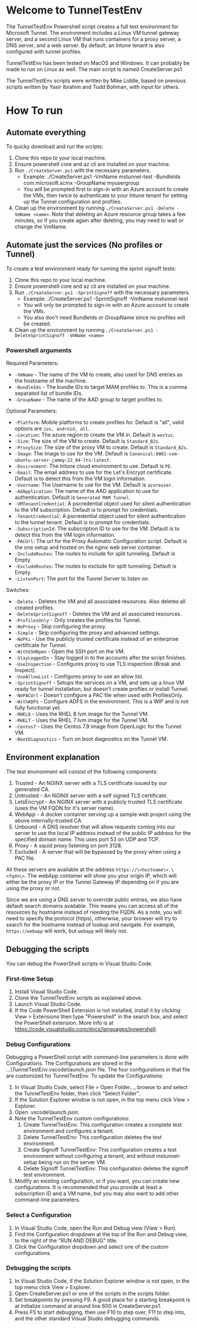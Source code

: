 
# Welcome to TunnelTestEnv
The TunnelTestEnv Powershell script creates a full test environment for Microsoft Tunnel. The environment includes a Linux VM tunnel gateway server, and a second Linux VM that runs containers for a proxy server, a DNS server, and a web server. By default, an Intune tenant is also configured with tunnel profiles.

TunnelTestEnv has been tested on MacOS and Windows. It can probably be made to run on Linux as well. The main script is named CreateServer.ps1.

The TunnelTestEnv scripts were written by Mike Liddle, based on previous scripts written by Yasir Ibrahim and Todd Bohman, with input for others.

# How To run

## Automate everything
To quicky download and run the scripts:
1. Clone this repo to your local machine.
2. Ensure powershell core and az cli are installed on your machine.
3. Run `./CreateServer.ps1` with the necessary parameters.
   - Example: ./CreateServer.ps1 -VmName mstunnel-test -BundleIds com.microsoft.scmx -GroupName myusergroup
   - You will be prompted first to sign-in with an Azure account to create the VMs, then twice to authenticate to your Intune tenant for setting up the Tunnel configuration and profiles.
4. Clean up the environment by running `./CreateServer.ps1 -Delete -VmName <name>`. Note that deleting an Azure resource group takes a few minutes, so if you create again after deleting, you may need to wait or change the VmName.

## Automate just the services (No profiles or Tunnel)
To create a test environment ready for running the sprint signoff tests:
1. Clone this repo to your local machine.
2. Ensure powershell core and az cli are installed on your machine.
3. Run `./CreateServer.ps1 -SprintSignoff` with the necessary parameters.
   - Example: ./CreateServer.ps1 -SprintSignoff -VmName mstunnel-test
   - You will only be prompted to sign-in with an Azure account to create the VMs.
   - You also don't need BundleIds or GroupName since no profiles will be created.
4. Clean up the environment by running `./CreateServer.ps1 -DeleteSprintSignoff -VmName <name>`

### Powershell arguments

Required Parameters:

- `-VmName` - The name of the VM to create, also used for DNS entries as the hostname of the machine.
- `-BundleIds` - The bundle IDs to target MAM profiles to. This is a comma separated list of bundle IDs.
- `-GroupName` - The name of the AAD group to target profiles to.

Optional Parameters:

- `-Platform`: Mobile platforms to create profiles for. Default is "all", valid options are `ios, android, all`.
- `-Location`: The azure region to create the VM in. Default is `westus`.
- `-Size`: The size of the VM to create. Default is `Standard_B2s`.
- `-ProxySize`: The size of the proxy VM to create. Default is `Standard_B2s`.
- `-Image`: The image to use for the VM. Default is `Canonical:0001-com-ubuntu-server-jammy:22_04-lts:latest`.
- `-Environment`: The Intune cloud environment to use. Default is `PE`.
- `-Email`: The email address to use for the Let's Encrypt certificate. Default is to detect this from the VM login information.
- `-Username`: The Username to use for the VM. Default is `azureuser`.
- `-AdApplication`: The name of the AAD application to use for authentication. Default is `Generated MAM Tunnel`.
- `-VMTenantCredential`: A pscredential object used for silent authentication to the VM subscription. Default is to prompt for credentials.
- `-TenantCredential`: A pscredential object used for silent authentication to the tunnel tenant. Default is to prompt for credentials.
- `-SubscriptionId`: The subscription ID to use for the VM. Default is to detect this from the VM login information.
- `-PACUrl`: The url for the Proxy Automatic Configuration script. Default is the one setup and hosted on the nginx web server container.
- `-IncludeRoutes`: The routes to include for split tunneling. Default is Empty.
- `-ExcludeRoutes`: The routes to exclude for split tunneling. Default is Empty.
- `-ListenPort`: The port for the Tunnel Server to listen on.

Switches:

- `-Delete` - Deletes the VM and all associated resources. Also deletes all created profiles.
- `-DeleteSprintSignoff` - Deletes the VM and all associated resources.
- `-ProfilesOnly` - Only creates the profiles for Tunnel.
- `-NoProxy` - Skip configuring the proxy.
- `-Simple` - Skip configuring the proxy and advanced settings.
- `-NoPki` - Use the publicly trusted certificate instead of an enterprise certificate for Tunnel.
- `-WithSSHOpen` - Open the SSH port on the VM.
- `-StayLoggedIn` - Stay logged in to the accounts after the script finishes.
- `-UseInspection` - Configures proxy to use TLS inspection (Break and Inspect).
- `-UseAllowList` - Configures proxy to use an allow list.
- `-SprintSignoff` - Setups the services on a VM, and sets up a linux VM ready for tunnel installation, but doesn't create profiles or install Tunnel.
- `-NoPACUrl` - Doesn't configure a PAC file when used with ProfilesOnly.
- `-WithADFS` - Configure ADFS in the environment. This is a WIP and is not fully functional yet.
- `-RHEL8` - Uses the RHEL 8 lvm image for the Tunnel VM.
- `-RHEL7` - Uses the RHEL 7 lvm image for the Tunnel VM.
- `-Centos7` - Uses the Centos 7.9 image from OpenLogic for the Tunnel VM.
- `-BootDiagnostics` - Turn on boot diagnostics on the Tunnel VM.

## Environment explanation
The test environment will consist of the following components:
1. Trusted - An NGINX server with a TLS certificate issued by our generated CA.
2. Untrusted - An NGINX server with a self signed TLS certificate.
3. LetsEncrypt - An NGINX server with a publicly trusted TLS certificate (uses the VM FQDN for it's server name).
4. WebApp - A docker container serving up a sample web project using the above internally-trusted CA
5. Unbound - A DNS resolver that will allow requests coming into our server to use the local IP address instead of the public IP address for the specified domain name. This uses port 53 on UDP and TCP.
6. Proxy - A squid proxy listening on port 3128.
7. Excluded - A server that will be bypassed by the proxy when using a PAC file.

All these servers are available at the address `https://\<hostname\>.\<fqdn\>`. The webApp container will show you your origin IP, which will either be the proxy IP or the Tunnel Gateway IP depending on if you are using the proxy or not.

Since we are using a DNS server to override public entries, we also have default search domains available. This means you can access all of the resources by hostname instead of needing the FQDN. As a note, you will need to specify the protocol (https), otherwise, your browser will try to search for the hostname instead of lookup and navigate. For example, `https://webapp` will work, but `webapp` will likely not. 

## Debugging the scripts
You can debug the PowerShell scripts in Visual Studio Code.

### First-time Setup
1. Install Visual Studio Code.
2. Clone the TunnelTestEnv scripts as explained above.
3. Launch Visual Studio Code.
4. If the Code PowerShell Extension is not installed, install it by clicking View > Extensions then type "Powershell" in the search box, and select the PowerShell extension. More info is at https://code.visualstudio.com/docs/languages/powershell.

### Debug Configurations
Debugging a PowerShell script with command-line parameters is done with Configurations. The Configurations are stored in the ...\TunnelTestEnv\.vscode\launch.json file. The four configurations in that file are customized for TunnelTestEnv.
To update the Configurations:
1. In Visual Studio Code, select File > Open Folder..., browse to and select the TunnelTestEnv folder, then click "Select Folder". 
2. If the Solution Explorer window is not open, in the top menu click View > Explorer.
3. Open .vscode\launch.json.
4. Note the TunnelTestEnv custom configurations: 
   1.   Create TunnelTestEnv: This configuration creates a complete test environment and configures a tenant.
   2.   Delete TunnelTestEnv: This configuration deletes the test environment.
   3.   Create Signoff TunnelTestEnv: This configuration creates a test environment without configuring a tenant, and without mstunnel-setup being run on the server VM.
   4.   Delete Signoff TunnelTestEnv: This configuration deletes the signoff test environment.
5. Modify an existing configuration, or if you want, you can create new configurations. It is recommended that you provide at least a subscription ID and a VM name, but you may also want to add other command-line parameters.

### Select a Configuration
1. In Visual Studio Code, open the Run and Debug view (View > Run).
2. Find the Configuration dropdown at the top of the Run and Debug view, to the right of the "RUN AND DEBUG" title.
3. Click the Configuration dropdown and select one of the custom configurations. 
 
### Debugging the scripts
1. In Visual Studio Code, if the Solution Explorer window is not open, in the top menu click View > Explorer.
2. Open CreateServer.ps1 or one of the scripts in the scripts folder. 
3. Set breakpoints by pressing F9. A good place for a starting breakpoint is at Initialize command at around line 600 in CreateServer.ps1.
4. Press F5 to start debugging, then use F10 to step over, F11 to step into, and the other standard Visual Studio debugging commands.